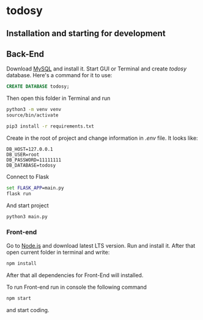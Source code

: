 # todosy

## Installation and starting for development

## Back-End

Download [MySQL](https://www.mysql.com/) and install it. Start GUI or Terminal and create _todosy_ database. Here's a command for it to use:

```sql
CREATE DATABASE todosy;
```

Then open this folder in Terminal and run

```cmd
python3 -m venv venv
source/bin/activate

pip3 install -r requirements.txt
```

Create in the root of project and change information in _.env_ file. It looks like:

```env
DB_HOST=127.0.0.1
DB_USER=root
DB_PASSWORD=11111111
DB_DATABASE=todosy
```

Connect to Flask
```cmd
set FLASK_APP=main.py
flask run
```

And start project

```cmd
python3 main.py
```
### Front-end

Go to [Node.js](https://nodejs.org/en/) and download latest LTS version. Run and install it.
After that open current folder in terminal and write:

```cmd
npm install
```

After that all dependencies for Front-End will installed.

To run Front-end run in console the following command

```cmd
npm start
```

and start coding.
